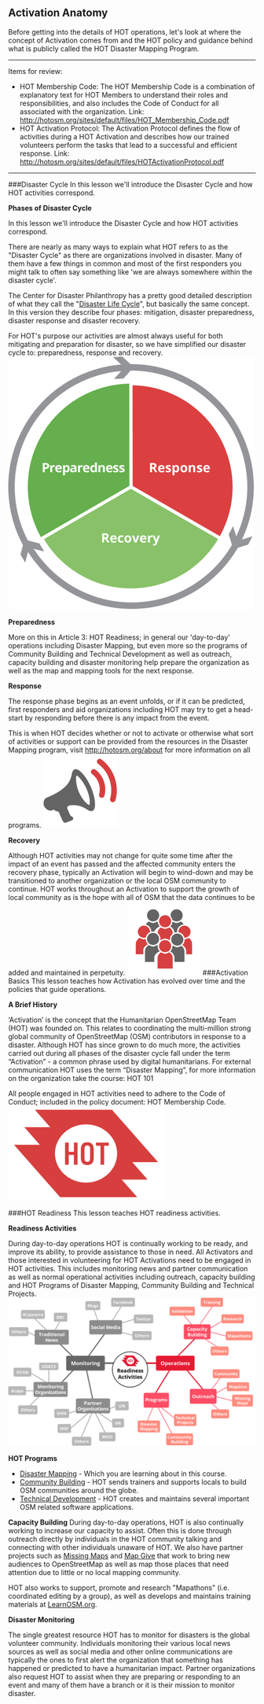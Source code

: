 ## Activation Anatomy
Before getting into the details of HOT operations, let's look at where the concept of Activation comes from and the HOT policy and guidance behind what is publicly called the HOT Disaster Mapping Program.

---

Items for review:
* HOT Membership Code: The HOT Membership Code is a combination of explanatory text for HOT Members to understand their roles and responsibilities, and also includes the Code of Conduct for all associated with the organization. Link: http://hotosm.org/sites/default/files/HOT_Membership_Code.pdf
* HOT Activation Protocol: The Activation Protocol defines the flow of activities during a HOT Activation and describes how our trained volunteers perform the tasks that lead to a successful and efficient response. Link: http://hotosm.org/sites/default/files/HOTActivationProtocol.pdf

---
###Disaster Cycle
In this lesson we'll introduce the Disaster Cycle and how HOT activities correspond.

**Phases of Disaster Cycle**

In this lesson we'll introduce the Disaster Cycle and how HOT activities correspond.

There are nearly as many ways to explain what HOT refers to as the "Disaster Cycle" as there are organizations involved in disaster. Many of them have a few things in common and most of the first responders you might talk to often say something like 'we are always somewhere within the disaster cycle'.

The Center for Disaster Philanthropy has a pretty good detailed description of what they call the "[Disaster Life Cycle](http://disasterphilanthropy.org/the-disaster-life-cycle/)", but basically the same concept. In this version they describe four phases: mitigation, disaster preparedness, disaster response and disaster recovery.

For HOT's purpose our activities are almost always useful for both mitigating and preparation for disaster, so we have simplified our disaster cycle to: preparedness, response and recovery.![Disaster Cycle](DisasterCycle_moodle.jpg)

**Preparedness**

More on this in Article 3: HOT Readiness; in general our 'day-to-day' operations including Disaster Mapping, but even more so the programs of Community Building and Technical Development as well as outreach, capacity building and disaster monitoring help prepare the organization as well as the map and mapping tools for the next response.

**Response**

The response phase begins as an event unfolds, or if it can be predicted, first responders and aid organizations including HOT may try to get a head-start by responding before there is any impact from the event.

This is when HOT decides whether or not to activate or otherwise what sort of activities or support can be provided from the resources in the Disaster Mapping program, visit http://hotosm.org/about for more information on all programs. 
![Activation Icon](Activation.jpg)


**Recovery**

Although HOT activities may not change for quite some time after the impact of an event has passed and the affected community enters the recovery phase, typically an Activation will begin to wind-down and may be transitioned to another organization or the local OSM community to continue. HOT works throughout an Activation to support the growth of local community as is the hope with all of OSM that the data continues to be added and maintained in perpetuity. 
![Community Icon](Community.jpg)
###Activation Basics
This lesson teaches how Activation has evolved over time and the policies that guide operations.

**A Brief History**

‘Activation’ is the concept that the Humanitarian OpenStreetMap Team (HOT) was founded on. This relates to coordinating the multi-million strong global community of OpenStreetMap (OSM) contributors in response to a disaster. Although HOT has since grown to do much more, the activities carried out during all phases of the disaster cycle fall under the term “Activation” -  a common phrase used by digital humanitarians. For external communication HOT uses the term “Disaster Mapping”, for more information on the organization take the course: HOT 101


All people engaged in HOT activities need to adhere to the Code of Conduct; included in the policy document: HOT Membership Code.
![HOT Logo](320px-Hot_logo.svg.png)

###HOT Readiness
This lesson teaches HOT readiness activities.

**Readiness Activities**

During day-to-day operations HOT is continually working to be ready, and improve its ability, to provide assistance to those in need. All Activators and those interested in volunteering for HOT Activations need to be engaged in HOT activities. This includes monitoring news and partner communication as well as normal operational activities including outreach, capacity building and HOT Programs of Disaster Mapping, Community Building and Technical Projects.
![Readiness Activities](ReadinessActivities.jpg)

**HOT Programs**

* [Disaster Mapping](http://hotosm.org/projects/disaster-mapping) - Which you are learning about in this course.
* [Community Building](http://hotosm.org/projects/community) - HOT sends trainers and supports locals to build OSM communities around the globe.
* [Technical Development](http://hotosm.org/projects/technical) - HOT creates and maintains several important OSM related software applications.

**Capacity Building**
During day-to-day operations, HOT is also continually working to increase our capacity to assist.  Often this is done through outreach directly by individuals in the HOT community talking and connecting with other individuals unaware of HOT. We also have partner projects such as [Missing Maps](http://missingmaps.org/) and [Map Give](http://mapgive.state.gov/) that work to bring new audiences to OpenStreetMap as well as map those places that need attention due to little or no local mapping community.

HOT also works to support, promote and research "Mapathons" (i.e. coordinated editing by a group), as well as develops and maintains training materials at [LearnOSM.org](http://learnosm.org/).

**Disaster Monitoring**

The single greatest resource HOT has to monitor for disasters is the global volunteer community. Individuals monitoring their various local news sources as well as social media and other online communications are typically the ones to first alert the organization that something has happened or predicted to have a humanitarian impact. Partner organizations also request HOT to assist when they are preparing or responding to an event and many of them have a branch or it is their mission to monitor disaster.
